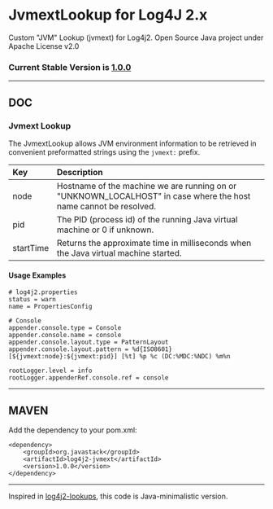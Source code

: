 # JvmextLookup for Log4J 2.x

Custom "JVM" Lookup (jvmext) for Log4j2. Open Source Java project under Apache License v2.0

### Current Stable Version is [1.0.0](https://search.maven.org/#search|ga|1|g%3Aorg.javastack%20a%3Alog4j2-jvmext)

---

## DOC

### Jvmext Lookup

The JvmextLookup allows JVM environment information to be retrieved in convenient preformatted strings using the `jvmext:` prefix.

| Key       | Description |
| :-------- | :---------- |
| node      | Hostname of the machine we are running on or "UNKNOWN_LOCALHOST" in case where the host name cannot be resolved. |
| pid       | The PID (process id) of the running Java virtual machine or 0 if unknown. |
| startTime | Returns the approximate time in milliseconds when the Java virtual machine started. |

#### Usage Examples

```properties
# log4j2.properties 
status = warn
name = PropertiesConfig

# Console
appender.console.type = Console
appender.console.name = console
appender.console.layout.type = PatternLayout
appender.console.layout.pattern = %d{ISO8601} [${jvmext:node}:${jvmext:pid}] [%t] %p %c (DC:%MDC:%NDC) %m%n

rootLogger.level = info
rootLogger.appenderRef.console.ref = console
```

---

## MAVEN

Add the dependency to your pom.xml:

    <dependency>
        <groupId>org.javastack</groupId>
        <artifactId>log4j2-jvmext</artifactId>
        <version>1.0.0</version>
    </dependency>

---
Inspired in [log4j2-lookups](https://logging.apache.org/log4j/2.x/manual/lookups.html), this code is Java-minimalistic version.
